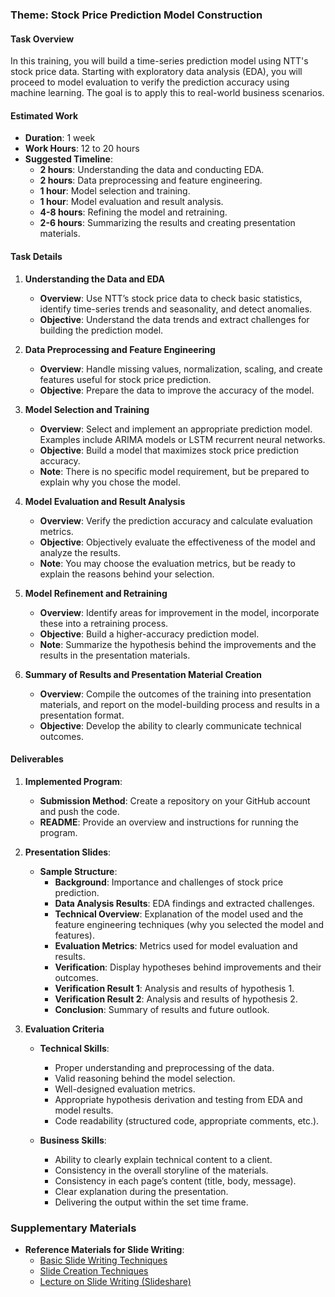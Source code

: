 ### Theme: Stock Price Prediction Model Construction

#### Task Overview

In this training, you will build a time-series prediction model using NTT's stock price data. Starting with exploratory data analysis (EDA), you will proceed to model evaluation to verify the prediction accuracy using machine learning. The goal is to apply this to real-world business scenarios.

#### Estimated Work

- **Duration**: 1 week
- **Work Hours**: 12 to 20 hours
- **Suggested Timeline**:
  - **2 hours**: Understanding the data and conducting EDA.
  - **2 hours**: Data preprocessing and feature engineering.
  - **1 hour**: Model selection and training.
  - **1 hour**: Model evaluation and result analysis.
  - **4-8 hours**: Refining the model and retraining.
  - **2-6 hours**: Summarizing the results and creating presentation materials.

#### Task Details

1. **Understanding the Data and EDA**
   - **Overview**: Use NTT’s stock price data to check basic statistics, identify time-series trends and seasonality, and detect anomalies.
   - **Objective**: Understand the data trends and extract challenges for building the prediction model.

2. **Data Preprocessing and Feature Engineering**
   - **Overview**: Handle missing values, normalization, scaling, and create features useful for stock price prediction.
   - **Objective**: Prepare the data to improve the accuracy of the model.

3. **Model Selection and Training**
   - **Overview**: Select and implement an appropriate prediction model. Examples include ARIMA models or LSTM recurrent neural networks.
   - **Objective**: Build a model that maximizes stock price prediction accuracy.
   - **Note**: There is no specific model requirement, but be prepared to explain why you chose the model.

4. **Model Evaluation and Result Analysis**
   - **Overview**: Verify the prediction accuracy and calculate evaluation metrics.
   - **Objective**: Objectively evaluate the effectiveness of the model and analyze the results.
   - **Note**: You may choose the evaluation metrics, but be ready to explain the reasons behind your selection.

5. **Model Refinement and Retraining**
   - **Overview**: Identify areas for improvement in the model, incorporate these into a retraining process.
   - **Objective**: Build a higher-accuracy prediction model.
   - **Note**: Summarize the hypothesis behind the improvements and the results in the presentation materials.

6. **Summary of Results and Presentation Material Creation**
   - **Overview**: Compile the outcomes of the training into presentation materials, and report on the model-building process and results in a presentation format.
   - **Objective**: Develop the ability to clearly communicate technical outcomes.

#### Deliverables

1. **Implemented Program**:
   - **Submission Method**: Create a repository on your GitHub account and push the code.
   - **README**: Provide an overview and instructions for running the program.

2. **Presentation Slides**:
   - **Sample Structure**:
     - **Background**: Importance and challenges of stock price prediction.
     - **Data Analysis Results**: EDA findings and extracted challenges.
     - **Technical Overview**: Explanation of the model used and the feature engineering techniques (why you selected the model and features).
     - **Evaluation Metrics**: Metrics used for model evaluation and results.
     - **Verification**: Display hypotheses behind improvements and their outcomes.
     - **Verification Result 1**: Analysis and results of hypothesis 1.
     - **Verification Result 2**: Analysis and results of hypothesis 2.
     - **Conclusion**: Summary of results and future outlook.

3. **Evaluation Criteria**
   - **Technical Skills**:
     - Proper understanding and preprocessing of the data.
     - Valid reasoning behind the model selection.
     - Well-designed evaluation metrics.
     - Appropriate hypothesis derivation and testing from EDA and model results.
     - Code readability (structured code, appropriate comments, etc.).

   - **Business Skills**:
     - Ability to clearly explain technical content to a client.
     - Consistency in the overall storyline of the materials.
     - Consistency in each page’s content (title, body, message).
     - Clear explanation during the presentation.
     - Delivering the output within the set time frame.

### Supplementary Materials

- **Reference Materials for Slide Writing**:
  - [Basic Slide Writing Techniques](https://note.com/powerpoint_jp/n/n812a673ce2ab)
  - [Slide Creation Techniques](https://note.com/powerpoint_jp/n/n9a8fd26ee181)
  - [Lecture on Slide Writing (Slideshare)](https://www.slideshare.net/slideshow/lecture-on-slide-writing/103255387)